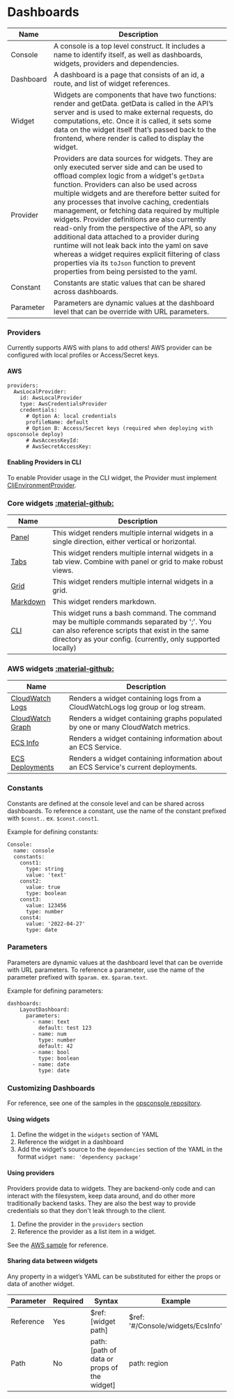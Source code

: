 # Dashboards

|Name|Description|
|---------|---------|
|Console|A console is a top level construct. It includes a name to identify itself, as well as dashboards, widgets, providers and dependencies. 
|Dashboard|A dashboard is a page that consists of an id, a route, and list of widget references. 
|Widget|Widgets are components that have two functions: render and getData. getData is called in the API’s server and is used to make external requests, do computations, etc. Once it is called, it sets some data on the widget itself that’s passed back to the frontend, where render is called to display the widget.
|Provider|Providers are data sources for widgets. They are only executed server side and can be used to offload complex logic from a widget's `getData` function.  Providers can also be used across multiple widgets and are therefore better suited for any processes that involve caching, credentials management, or fetching data required by multiple widgets. Provider definitions are also currently read-only from the perspective of the API, so any additional data attached to a provider during runtime will not leak back into the yaml on save whereas a widget requires explicit filtering of class properties via its `toJson` function to prevent properties from being persisted to the yaml. 
|Constant|Constants are static values that can be shared across dashboards.|
|Parameter|Parameters are dynamic values at the dashboard level that can be override with URL parameters.|

### Providers
Currently supports AWS with plans to add others! AWS provider can be configured with local profiles or Access/Secret keys.  
#### AWS

```
providers:
  AwsLocalProvider:
    id: AwsLocalProvider
    type: AwsCredentialsProvider
    credentials:
      # Option A: local credentials
      profileName: default 
      # Option B: Access/Secret keys (required when deploying with opsconsole deploy)
      # AwsAccessKeyId:
      # AwsSecretAccessKey: 
```

#### Enabling Providers in CLI 
To enable Provider usage in the CLI widget, the Provider must implement [CliEnvironmentProvider](https://github.com/tinystacks/ops-core-widgets/blob/main/src/cli-environment-provider.ts).

### Core widgets [:material-github:](https://github.com/tinystacks/ops-core-widgets)
|Name|Description|
|---------|---------|
|[Panel](https://github.com/tinystacks/ops-core-widgets#panel)|This widget renders multiple internal widgets in a single direction, either vertical or horizontal.
|[Tabs](https://github.com/tinystacks/ops-core-widgets#tabs)|This widget renders multiple internal widgets in a tab view. Combine with panel or grid to make robust views.
|[Grid](https://github.com/tinystacks/ops-core-widgets#grid)|This widget renders multiple internal widgets in a grid.
|[Markdown](https://github.com/tinystacks/ops-core-widgets#markdown)|This widget renders markdown.
|[CLI](https://github.com/tinystacks/ops-core-widgets#cli)|This widget runs a bash command. The command may be multiple commands separated by ';'. You can also reference scripts that exist in the same directory as your config. (currently, only supported locally)

### AWS widgets [:material-github:](https://github.com/tinystacks/ops-aws-core-plugins)
|Name|Description|
|---------|---------|
|[CloudWatch Logs](https://github.com/tinystacks/ops-aws-core-plugins#cloudwatch-logs)|Renders a widget containing logs from a CloudWatchLogs log group or log stream.
|[CloudWatch Graph](https://github.com/tinystacks/ops-aws-core-widgets#cloudwatch-metric-graph)|Renders a widget containing graphs populated by one or many CloudWatch metrics.
|[ECS Info](https://github.com/tinystacks/ops-aws-core-widgets#ecs-info)|Renders a widget containing information about an ECS Service.
|[ECS Deployments](https://github.com/tinystacks/ops-aws-core-widgets#ecs-deployments)|Renders a widget containing information about an ECS Service's current deployments.

### Constants
Constants are defined at the console level and can be shared across dashboards. To reference a constant, use the name of the constant prefixed with `$const.`. ex. `$const.const1`.

Example for defining constants:
```
Console:
  name: console
  constants:
    const1:
      type: string
      value: 'text'
    const2: 
      value: true
      type: boolean
    const3:
      value: 123456
      type: number
    const4:
      value: '2022-04-27'
      type: date
```

### Parameters
Parameters are dynamic values at the dashboard level that can be override with URL parameters. To reference a parameter, use the name of the parameter prefixed with `$param.` ex. `$param.text`.

Example for defining parameters:
```
dashboards:
    LayoutDashboard:
      parameters:
        - name: text
          default: test 123
        - name: num
          type: number
          default: 42
        - name: bool
          type: boolean
        - name: date
          type: date
```

### Customizing Dashboards
For reference, see one of the samples in the [opsconsole repository](https://github.com/tinystacks/opsconsole/tree/main/samples).

#### Using widgets
1. Define the widget in the `widgets` section of YAML
2. Reference the widget in a dashboard
3. Add the widget's source to the `dependencies` section of the YAML in the format `widget name: 'dependency package'`

#### Using providers
Providers provide data to widgets. They are backend-only code and can interact with the filesystem, keep data around, and do other more traditionally backend tasks. They are also the best way to provide credentials so that they don't leak through to the client.

1. Define the provider in the `providers` section
2. Reference the provider as a list item in a widget.

See the [AWS sample](https://github.com/tinystacks/opsconsole/blob/main/samples/aws-sample.yml#L4) for reference.

#### Sharing data between widgets
Any property in a widget’s YAML can be substituted for either the props or data of another widget. 

|Parameter|Required|Syntax|Example|
|---------|---------|---------|---------|
|Reference|Yes|$ref: [widget path]|$ref: '#/Console/widgets/EcsInfo'
|Path|No|path: [path of data or props of the widget]|path: region
